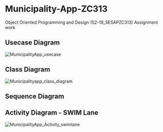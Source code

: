 # Municipality-App-ZC313
Object Oriented Programming and Design (S2-19_SESAPZC313) Assignment work

## Usecase Diagram

![MunicipalityApp_usecase](https://user-images.githubusercontent.com/23555312/83737755-0e522080-a671-11ea-9a16-054e9a5f7241.png)


## Class Diagram



![Municipalityapp_class_diagram](https://user-images.githubusercontent.com/23555312/84007163-93994600-a98d-11ea-997f-2fa6d2c7c9ff.png)


## Sequence Diagram


## Activity Diagram - SWIM Lane

![MunicipalityApp_Activity_swimlane](https://user-images.githubusercontent.com/23555312/84153939-23212080-aa84-11ea-8778-0ef226eccc63.png)
